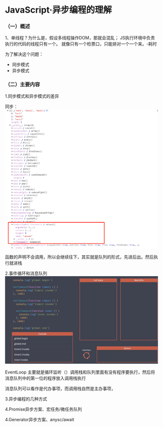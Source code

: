 # JavaScript·异步编程的理解

### （一）概述
1、单线程？为什么是，假设多线程操作DOM，那就会混乱；
  JS执行环境中负责执行的代码的线程只有一个。
  就像只有一个检票口，只能排对一个一个来。-耗时

  为了解决这个问题：
  - 同步模式
  - 异步模式
### （二）主要内容

1.同步模式和异步模式的差异

 同步：
  ![](./note-img/1-5.jpg) 

 函数的声明不会调用，所以会继续往下，其实就是队列的形式，先进后出。然后执行就进栈

2.事件循环和消息队列
  ![](./note-img/2-3.jpg) 

EventLoop 主要就是循环监听（）调用栈和队列里面有没有程序要执行，然后将消息队列中的第一位的程序放入调用栈执行

消息队列可以看作是代办事项，而调用栈自然是主办事项，

3.异步编程的几种方式

4.Promise异步方案、宏任务/微任务队列

4.Generator异步方案、anysc/await
